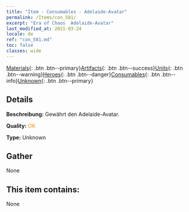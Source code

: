 ```yaml
---
title: "Item - Consumables - Adelaide-Avatar"
permalink: /Items/con_581/
excerpt: "Era of Chaos  Adelaide-Avatar"
last_modified_at: 2021-03-24
locale: de
ref: "con_581.md"
toc: false
classes: wide
---
```

 [Materials](/de/Items/){: .btn .btn--primary}[Artifacts](/de/Items/Artifacts/){: .btn .btn--success}[Units](/de/Items/Units/){: .btn .btn--warning}[Heroes](/de/Items/Heroes/){: .btn .btn--danger}[Consumables](/de/Items/Consumables/){: .btn .btn--info}[Unknown](/de/Items/Unknown/){: .btn .btn--primary}

## Details
 **Beschreibung:** Gewährt den Adelaide-Avatar.

 **Quality:** <span style="color: #FF8C00">OK</span>

 **Type:** Unknown

## Gather

  None

## This item contains:

  None

